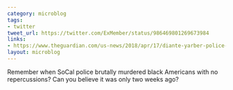 ```yaml
---
category: microblog
tags:
- twitter
tweet_url: https://twitter.com/ExMember/status/986469801269673984
links:
- https://www.theguardian.com/us-news/2018/apr/17/diante-yarber-police-fatal-shooting-barstow-california
layout: microblog
---
```

Remember when SoCal police brutally murdered black Americans with no repercussions? Can you believe it was only two weeks ago?
